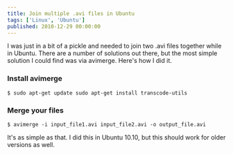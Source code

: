 ```yaml
---
title: Join multiple .avi files in Ubuntu
tags: ['Linux', 'Ubuntu']
published: 2010-12-29 00:00:00
---
```


<excerpt>
I was just in a bit of a pickle and needed to join two .avi files together while
in Ubuntu. There are a number of solutions out there, but the most simple
solution I could find was via avimerge. Here's how I did it.
</excerpt>

### Install avimerge

```shell
$ sudo apt-get update sudo apt-get install transcode-utils
```

### Merge your files

```shell
$ avimerge -i input_file1.avi input_file2.avi -o output_file.avi
```

It's as simple as that. I did this in Ubuntu 10.10, but this should work for
older versions as well.
